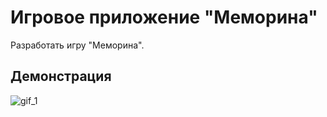 # Игровое приложение "Меморина"

Разработать игру "Меморина".

## Демонстрация

![gif_1](https://github.com/EkaterinaKugot/qml/blob/main/Memorina/result.gif)




